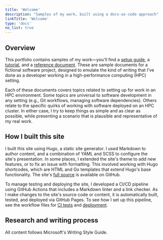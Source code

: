 ```yaml
---
title: 'Welcome'
description: "Samples of my work, built using a docs-as-code approach"
linkTitle: 'Welcome'
type: 'docs'
no_list: true
---
```


## Overview

This portfolio contains samples of my work—you'll find a [setup guide](/get-started/quickstart/), a [tutorial](/get-started/hpc-tutorial/), and a [reference document](/reference/environment-variables/).
These are sample documents for a fictional software project, designed to emulate the kind of writing that I've done as a developer working in a high-performance computing (HPC) setting.

Each of these documents covers topics related to setting up for work in an HPC environment.
Some topics are universal to software development in any setting (e.g., Git workflows, managing software dependencies).
Others relate to the specific quirks of working with software deployed on an HPC cluster.
In either case, I try to keep things as simple and as clear as possible, while presenting a scenario that is plausible and representative of my real work.

## How I built this site

I built this site using Hugo, a static site generator.
I used Markdown to author content, and a combination of YAML and SCSS to configure the site's presentation.
In some places, I extended the site's theme to add new features, or to fix an issue with formatting.
This involved working with Hugo shortcodes, which are HTML and Go templates that extend Hugo's base functionality.
The site's [full source](https://github.com/nandstand/sample-site) is available on GitHub.

To manage testing and deploying the site, I developed a CI/CD pipeline using GitHub Actions that includes a Markdown linter and a link checker.
As I make changes to the site's source code or content, it is automatically built, tested, and deployed via GitHub Pages.
To see how I set up this pipeline, see the workflow files for [CI tests](https://github.com/nandstand/sample-site/blob/main/.github/workflows/ci.yml) and [deployment](https://github.com/nandstand/sample-site/blob/main/.github/workflows/deploy.yml).

## Research and writing process

All content follows Microsoft's Writing Style Guide.
